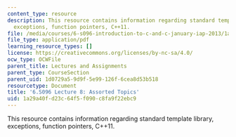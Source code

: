 ```yaml
---
content_type: resource
description: This resource contains information regarding standard template library,
  exceptions, function pointers, C++11.
file: /media/courses/6-s096-introduction-to-c-and-c-january-iap-2013/1a29a40fd23c64f5f090c8fa9f22ebc9_MIT6_S096_IAP13_lec8.pdf
file_type: application/pdf
learning_resource_types: []
license: https://creativecommons.org/licenses/by-nc-sa/4.0/
ocw_type: OCWFile
parent_title: Lectures and Assignments
parent_type: CourseSection
parent_uid: 1d0729a5-9d9f-5e99-126f-6cea8d53b518
resourcetype: Document
title: '6.S096 Lecture 8: Assorted Topics'
uid: 1a29a40f-d23c-64f5-f090-c8fa9f22ebc9
---
```

This resource contains information regarding standard template library, exceptions, function pointers, C++11.